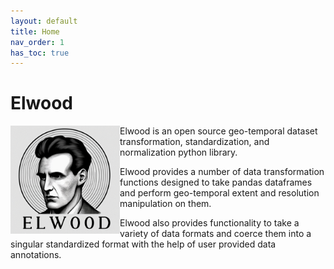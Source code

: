 ```yaml
---
layout: default
title: Home
nav_order: 1
has_toc: true
---
```


<link rel="stylesheet" href="./assets/styles.css" type="text/css" />

# Elwood

<div class="padded-image">
    <img src="./assets/elwood_logo.png" width="175px" align="left" padding="10px"/>
</div>

Elwood is an open source geo-temporal dataset transformation, standardization, and normalization python library. 

Elwood provides a number of data transformation functions designed to take pandas dataframes and perform geo-temporal extent and resolution manipulation on them. 

Elwood also provides functionality to take a variety of data formats and coerce them into a singular standardized format with the help of user provided data annotations.